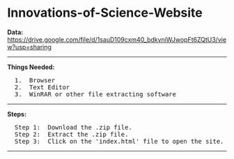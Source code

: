 # Innovations-of-Science-Website
**Data:**
https://drive.google.com/file/d/1sauD109cxm40_bdkvniWJwopFt6ZQtU3/view?usp=sharing
_________________________________________________________________

**Things Needed:**
<pre>
  1.  Browser
  2.  Text Editor
  3.  WinRAR or other file extracting software
</pre>
______________________________________________________________
**Steps:**
<pre>
  Step 1:  Download the .zip file.
  Step 2:  Extract the .zip file.
  Step 3:  Click on the 'index.html' file to open the site.
</pre>
________________________________________________________________
